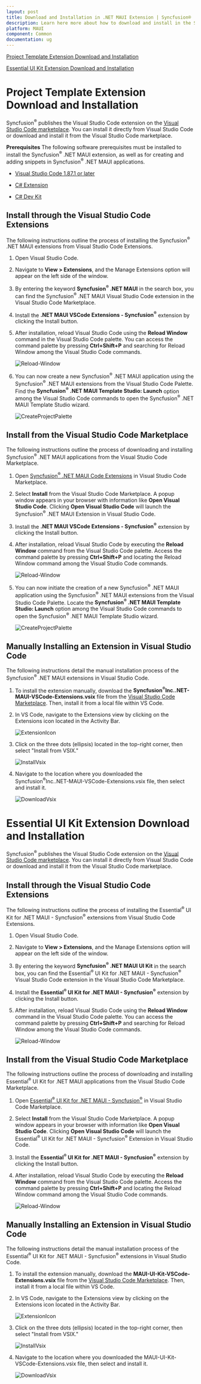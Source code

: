 ```yaml
---
layout: post
title: Download and Installation in .NET MAUI Extension | Syncfusion®
description: Learn here more about how to download and install in the Syncfusion® .NET MAUI Extension for Visual Studio Code and much more.
platform: MAUI
component: Common
documentation: ug
---
```


[Project Template Extension Download and Installation](https://help.syncfusion.com/maui/visual-studio-integration/download-and-installation#project-template-extension-download-and-installation)

[Essential UI Kit Extension Download and Installation](https://help.syncfusion.com/maui/visual-studio-integration/download-and-installation#essential-ui-kitextension-download-and-iInstallation)

# Project Template Extension Download and Installation
Syncfusion<sup>®</sup> publishes the Visual Studio Code extension on the [Visual Studio Code marketplace](https://marketplace.visualstudio.com/items?itemName=SyncfusionInc.MAUI-VSCode-Extensions). You can install it directly from Visual Studio Code or download and install it from the Visual Studio Code marketplace.

**Prerequisites**
The following software prerequisites must be installed to install the Syncfusion<sup>®</sup> .NET MAUI extension, as well as for creating and adding snippets in Syncfusion<sup>®</sup> .NET MAUI applications.

* [Visual Studio Code 1.87.1 or later](https://code.visualstudio.com/download)

* [C# Extension ](https://marketplace.visualstudio.com/items?itemName=ms-dotnettools.csharp) 

* [C# Dev Kit](https://marketplace.visualstudio.com/items?itemName=ms-dotnettools.csdevkit)

## Install through the Visual Studio Code Extensions
The following instructions outline the process of installing the Syncfusion<sup>®</sup> .NET MAUI extensions from Visual Studio Code Extensions.

1.	Open Visual Studio Code.

2.	Navigate to **View > Extensions**, and the Manage Extensions option will appear on the left side of the window.

3.	By entering the keyword **Syncfusion<sup>®</sup> .NET MAUI** in the search box, you can find the Syncfusion<sup>®</sup> .NET MAUI Visual Studio Code extension in the Visual Studio Code Marketplace.

4.	Install the **.NET MAUI VSCode Extensions - Syncfusion<sup>®</sup>** extension by clicking the Install button.

5.	After installation, reload Visual Studio Code using the **Reload Window** command in the Visual Studio Code palette. You can access the command palette by pressing **Ctrl+Shift+P** and searching for Reload Window among the Visual Studio Code commands.

    ![Reload-Window](images/Reload-Window.png)

6.	You can now create a new Syncfusion<sup>®</sup> .NET MAUI application using the Syncfusion<sup>®</sup> .NET MAUI extensions from the Visual Studio Code Palette. Find the **Syncfusion<sup>®</sup> .NET MAUI Template Studio: Launch** option among the Visual Studio Code commands to open the Syncfusion<sup>®</sup> .NET MAUI Template Studio wizard.

    ![CreateProjectPalette](images/CreateProjectPalette.png)

## Install from the Visual Studio Code Marketplace

The following instructions outline the process of downloading and installing Syncfusion<sup>®</sup> .NET MAUI applications from the Visual Studio Code Marketplace.

1.	Open [Syncfusion<sup>®</sup> .NET MAUI Code Extensions](https://marketplace.visualstudio.com/items?itemName=SyncfusionInc.MAUI-VSCode-Extensions) in Visual Studio Code Marketplace.

2.	Select **Install** from the Visual Studio Code Marketplace. A popup window appears in your browser with information like **Open Visual Studio Code**. Clicking **Open Visual Studio Code** will launch the Syncfusion<sup>®</sup> .NET MAUI Extension in Visual Studio Code.

3.	Install the **.NET MAUI VSCode Extensions - Syncfusion<sup>®</sup>** extension by clicking the Install button.

4.	After installation, reload Visual Studio Code by executing the **Reload Window** command from the Visual Studio Code palette. Access the command palette by pressing **Ctrl+Shift+P** and locating the Reload Window command among the Visual Studio Code commands.

    ![Reload-Window](images/Reload-Window.png)
5.	You can now initiate the creation of a new Syncfusion<sup>®</sup> .NET MAUI application using the Syncfusion<sup>®</sup> .NET MAUI extensions from the Visual Studio Code Palette. Locate the **Syncfusion<sup>®</sup> .NET MAUI Template Studio: Launch** option among the Visual Studio Code commands to open the Syncfusion<sup>®</sup> .NET MAUI Template Studio wizard.

    ![CreateProjectPalette](images/CreateProjectPalette.png)

## Manually Installing an Extension in Visual Studio Code

The following instructions detail the manual installation process of the Syncfusion<sup>®</sup> .NET MAUI extensions in Visual Studio Code.

1.	To install the extension manually, download the **Syncfusion<sup>®</sup>Inc..NET-MAUI-VSCode-Extensions.vsix** file from the [Visual Studio Code Marketplace](https://marketplace.visualstudio.com/items?itemName=SyncfusionInc.MAUI-VSCode-Extensions). Then, install it from a local file within VS Code.

2.	In VS Code, navigate to the Extensions view by clicking on the Extensions icon located in the Activity Bar.

    ![ExtensionIcon](images/ExtensionIcon.png)

3.	Click on the three dots (ellipsis) located in the top-right corner, then select "Install from VSIX."
  
    ![InstallVsix](images/InstallVsix.png)

4.	Navigate to the location where you downloaded the Syncfusion<sup>®</sup>Inc..NET-MAUI-VSCode-Extensions.vsix file, then select and install it.

    ![DownloadVsix](images/DownloadVsix.png)
    

# Essential UI Kit Extension Download and Installation
Syncfusion<sup>®</sup> publishes the Visual Studio Code extension on the [Visual Studio Code marketplace](https://marketplace.visualstudio.com/items?itemName=SyncfusionInc.MAUI-UI-Kit-VSCode-Extensions). You can install it directly from Visual Studio Code or download and install it from the Visual Studio Code marketplace.

## Install through the Visual Studio Code Extensions
The following instructions outline the process of installing the Essential<sup>®</sup> UI Kit for .NET MAUI - Syncfusion<sup>®</sup> extensions from Visual Studio Code Extensions.

1.	Open Visual Studio Code.

2.	Navigate to **View > Extensions**, and the Manage Extensions option will appear on the left side of the window.

3.	By entering the keyword **Syncfusion<sup>®</sup> .NET MAUI UI Kit** in the search box, you can find the Essential<sup>®</sup> UI Kit for .NET MAUI - Syncfusion<sup>®</sup> Visual Studio Code extension in the Visual Studio Code Marketplace.

4.	Install the **Essential<sup>®</sup> UI Kit for .NET MAUI - Syncfusion<sup>®</sup>** extension by clicking the Install button.

5.	After installation, reload Visual Studio Code using the **Reload Window** command in the Visual Studio Code palette. You can access the command palette by pressing **Ctrl+Shift+P** and searching for Reload Window among the Visual Studio Code commands.

    ![Reload-Window](images/Reload-Window.png)

## Install from the Visual Studio Code Marketplace

The following instructions outline the process of downloading and installing Essential<sup>®</sup> UI Kit for .NET MAUI applications from the Visual Studio Code Marketplace.

1.	Open [Essential<sup>®</sup> UI Kit for .NET MAUI - Syncfusion<sup>®</sup>](https://marketplace.visualstudio.com/items?itemName=SyncfusionInc.MAUI-UI-Kit-VSCode-Extensions) in Visual Studio Code Marketplace.

2.	Select **Install** from the Visual Studio Code Marketplace. A popup window appears in your browser with information like **Open Visual Studio Code**. Clicking **Open Visual Studio Code** will launch the Essential<sup>®</sup> UI Kit for .NET MAUI - Syncfusion<sup>®</sup> Extension in Visual Studio Code.

3.	Install the **Essential<sup>®</sup> UI Kit for .NET MAUI - Syncfusion<sup>®</sup>** extension by clicking the Install button.

4.	After installation, reload Visual Studio Code by executing the **Reload Window** command from the Visual Studio Code palette. Access the command palette by pressing **Ctrl+Shift+P** and locating the Reload Window command among the Visual Studio Code commands.

    ![Reload-Window](images/Reload-Window.png)

## Manually Installing an Extension in Visual Studio Code

The following instructions detail the manual installation process of the Essential<sup>®</sup> UI Kit for .NET MAUI - Syncfusion<sup>®</sup> extensions in Visual Studio Code.

1.	To install the extension manually, download the **MAUI-UI-Kit-VSCode-Extensions.vsix** file from the [Visual Studio Code Marketplace](https://marketplace.visualstudio.com/items?itemName=SyncfusionInc.MAUI-UI-Kit-VSCode-Extensions). Then, install it from a local file within VS Code.

2.	In VS Code, navigate to the Extensions view by clicking on the Extensions icon located in the Activity Bar.

    ![ExtensionIcon](images/ExtensionIcon.png)

3.	Click on the three dots (ellipsis) located in the top-right corner, then select "Install from VSIX."
  
    ![InstallVsix](images/InstallVsix.png)

4.	Navigate to the location where you downloaded the MAUI-UI-Kit-VSCode-Extensions.vsix file, then select and install it.

    ![DownloadVsix](images/MauiUiKitDownloadVsix.png)